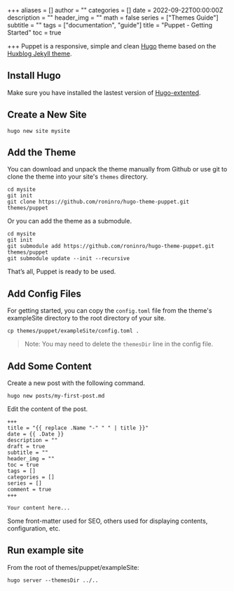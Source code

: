 +++
aliases = []
author = ""
categories = []
date = 2022-09-22T00:00:00Z
description = ""
header_img = ""
math = false
series = ["Themes Guide"]
subtitle = ""
tags = ["documentation", "guide"]
title = "Puppet - Getting Started"
toc = true

+++
Puppet is a responsive, simple and clean [Hugo](https://gohugo.io/) theme based on the [Huxblog Jekyll theme](https://github.com/Huxpro/huxpro.github.io).

<!--more-->

## Install Hugo

Make sure you have installed the lastest version of [Hugo-extented](https://gohugo.io/getting-started/installing/).

## Create a New Site

    hugo new site mysite

## Add the Theme

You can download and unpack the theme manually from Github or use git to clone the theme into your site's `themes` directory.

    cd mysite
    git init
    git clone https://github.com/roninro/hugo-theme-puppet.git themes/puppet

Or you can add the theme as a submodule.

    cd mysite
    git init
    git submodule add https://github.com/roninro/hugo-theme-puppet.git themes/puppet
    git submodule update --init --recursive

That’s all, Puppet is ready to be used.

## Add Config Files

For getting started, you can copy the `config.toml` file from the theme's exampleSite directory to the root directory of your site.

    cp themes/puppet/exampleSite/config.toml .

> Note: You may need to delete the `themesDir` line in the config file.

## Add Some Content

Create a new post with the following command.

    hugo new posts/my-first-post.md

Edit the content of the post.

    +++
    title = "{{ replace .Name "-" " " | title }}"
    date = {{ .Date }}
    description = ""
    draft = true
    subtitle = ""
    header_img = ""
    toc = true
    tags = []
    categories = []
    series = []
    comment = true
    +++
    
    Your content here...

Some front-matter used for SEO, others used for displaying contents, configuration, etc.

## Run example site

From the root of themes/puppet/exampleSite:

    hugo server --themesDir ../..